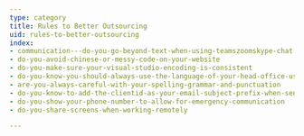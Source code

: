 ```yaml
---
type: category
title: Rules to Better Outsourcing
uid: rules-to-better-outsourcing
index:
- communication---do-you-go-beyond-text-when-using-teamszoomskype-chat
- do-you-avoid-chinese-or-messy-code-on-your-website
- do-you-make-sure-your-visual-studio-encoding-is-consistent
- do-you-know-you-should-always-use-the-language-of-your-head-office-usually-english
- are-you-always-careful-with-your-spelling-grammar-and-punctuation
- do-you-know-to-add-the-clientid-as-your-email-subject-prefix-when-sending-an-email-regarding-a-client
- do-you-show-your-phone-number-to-allow-for-emergency-communication
- do-you-share-screens-when-working-remotely

---
```

 

